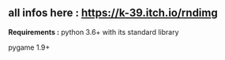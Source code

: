 ## all infos here : https://k-39.itch.io/rndimg

**Requirements :**
python 3.6+ with its standard library

pygame 1.9+
